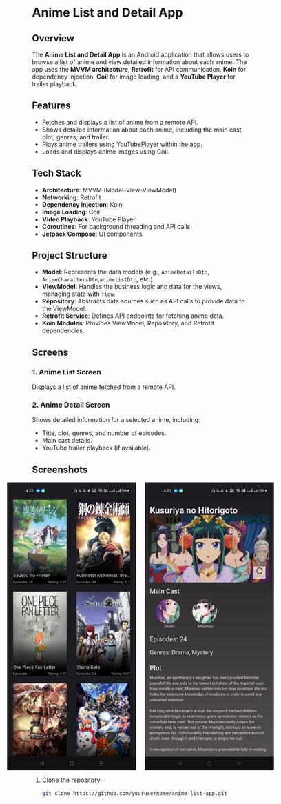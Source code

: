 # Anime List and Detail App

## Overview

The **Anime List and Detail App** is an Android application that allows users to browse a list of anime and view detailed information about each anime. The app uses the **MVVM architecture**, **Retrofit** for API communication, **Koin** for dependency injection, **Coil** for image loading, and a **YouTube Player** for trailer playback.

## Features

- Fetches and displays a list of anime from a remote API.
- Shows detailed information about each anime, including the main cast, plot, genres, and trailer.
- Plays anime trailers using YouTubePlayer within the app.
- Loads and displays anime images using Coil.

## Tech Stack

- **Architecture**: MVVM (Model-View-ViewModel)
- **Networking**: Retrofit
- **Dependency Injection**: Koin
- **Image Loading**: Coil
- **Video Playback**: YouTube Player
- **Coroutines**: For background threading and API calls
- **Jetpack Compose**: UI components

## Project Structure

- **Model**: Represents the data models (e.g., `AnimeDetailsDto`, `AnimeCharactersDto`,`animelistDto`, etc.).
- **ViewModel**: Handles the business logic and data for the views, managing state with `flow`.
- **Repository**: Abstracts data sources such as API calls to provide data to the ViewModel.
- **Retrofit Service**: Defines API endpoints for fetching anime data.
- **Koin Modules**: Provides ViewModel, Repository, and Retrofit dependencies.

## Screens

### 1. **Anime List Screen**
Displays a list of anime fetched from a remote API.

### 2. **Anime Detail Screen**
Shows detailed information for a selected anime, including:
- Title, plot, genres, and number of episodes.
- Main cast details.
- YouTube trailer playback (if available).

## Screenshots
<div style="display: flex; justify-content: center;">
  <img src="screenshots/anime_list.jpeg" width="300" style="margin-right: 20px;" />
  <img src="screenshots/anime_Details.jpeg" width="300" />
</div>






1. Clone the repository:
   ```bash
   git clone https://github.com/yourusername/anime-list-app.git
